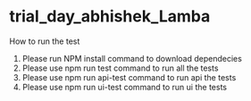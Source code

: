 # trial_day_abhishek_Lamba

How to run the test
1. Please run NPM install command to download dependecies
2. Please use npm run test command to run all the tests
3. Please use npm run api-test command to run api the tests
4. Please use npm run ui-test command to run ui the tests
